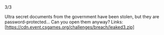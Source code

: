 3/3

Ultra secret documents from the government have been stolen, but they are password-protected... Can you open them anyway? Links: [https://cdn.event.csgames.org/challenges/breach/leaked3.zip]